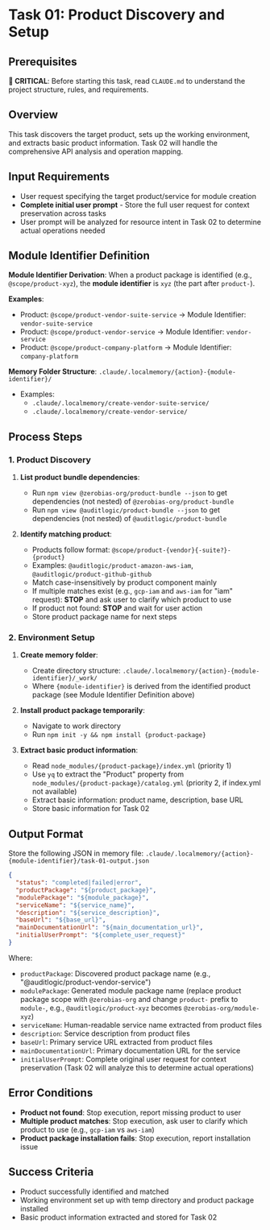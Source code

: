 # Task 01: Product Discovery and Setup

## Prerequisites

**🚨 CRITICAL**: Before starting this task, read `CLAUDE.md` to understand the project structure, rules, and requirements.

## Overview

This task discovers the target product, sets up the working environment, and extracts basic product information. Task 02 will handle the comprehensive API analysis and operation mapping.

## Input Requirements

- User request specifying the target product/service for module creation
- **Complete initial user prompt** - Store the full user request for context preservation across tasks
- User prompt will be analyzed for resource intent in Task 02 to determine actual operations needed

## Module Identifier Definition

**Module Identifier Derivation**: When a product package is identified (e.g., `@scope/product-xyz`), the **module identifier** is `xyz` (the part after `product-`).

**Examples**:
- Product: `@scope/product-vendor-suite-service` → Module Identifier: `vendor-suite-service`
- Product: `@scope/product-vendor-service` → Module Identifier: `vendor-service`  
- Product: `@scope/product-company-platform` → Module Identifier: `company-platform`

**Memory Folder Structure**: `.claude/.localmemory/{action}-{module-identifier}/`
- Examples: 
  - `.claude/.localmemory/create-vendor-suite-service/`
  - `.claude/.localmemory/create-vendor-service/`

## Process Steps

### 1. Product Discovery

1. **List product bundle dependencies**:
   - Run `npm view @zerobias-org/product-bundle --json` to get dependencies (not nested) of `@zerobias-org/product-bundle`
   - Run `npm view @auditlogic/product-bundle --json` to get dependencies (not nested) of `@auditlogic/product-bundle`

2. **Identify matching product**:
   - Products follow format: `@scope/product-{vendor}{-suite?}-{product}`
   - Examples: `@auditlogic/product-amazon-aws-iam`, `@auditlogic/product-github-github`
   - Match case-insensitively by product component mainly
   - If multiple matches exist (e.g., `gcp-iam` and `aws-iam` for "iam" request): **STOP** and ask user to clarify which product to use
   - If product not found: **STOP** and wait for user action
   - Store product package name for next steps

### 2. Environment Setup

1. **Create memory folder**:
   - Create directory structure: `.claude/.localmemory/{action}-{module-identifier}/_work/`
   - Where `{module-identifier}` is derived from the identified product package (see Module Identifier Definition above)

2. **Install product package temporarily**:
   - Navigate to work directory
   - Run `npm init -y && npm install {product-package}`

3. **Extract basic product information**:
   - Read `node_modules/{product-package}/index.yml` (priority 1)
   - Use `yq` to extract the "Product" property from `node_modules/{product-package}/catalog.yml` (priority 2, if index.yml not available)
   - Extract basic information: product name, description, base URL
   - Store basic information for Task 02

## Output Format

Store the following JSON in memory file: `.claude/.localmemory/{action}-{module-identifier}/task-01-output.json`

```json
{
  "status": "completed|failed|error",
  "productPackage": "${product_package}",
  "modulePackage": "${module_package}",
  "serviceName": "${service_name}",
  "description": "${service_description}",
  "baseUrl": "${base_url}",
  "mainDocumentationUrl": "${main_documentation_url}",
  "initialUserPrompt": "${complete_user_request}"
}
```

Where:
- `productPackage`: Discovered product package name (e.g., "@auditlogic/product-vendor-service")
- `modulePackage`: Generated module package name (replace product package scope with `@zerobias-org` and change `product-` prefix to `module-`, e.g., `@auditlogic/product-xyz` becomes `@zerobias-org/module-xyz`)
- `serviceName`: Human-readable service name extracted from product files
- `description`: Service description from product files
- `baseUrl`: Primary service URL extracted from product files
- `mainDocumentationUrl`: Primary documentation URL for the service
- `initialUserPrompt`: Complete original user request for context preservation (Task 02 will analyze this to determine actual operations)

## Error Conditions

- **Product not found**: Stop execution, report missing product to user
- **Multiple product matches**: Stop execution, ask user to clarify which product to use (e.g., `gcp-iam` vs `aws-iam`)
- **Product package installation fails**: Stop execution, report installation issue

## Success Criteria

- Product successfully identified and matched
- Working environment set up with temp directory and product package installed
- Basic product information extracted and stored for Task 02

